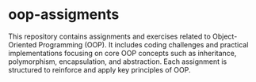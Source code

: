 # oop-assigments
This repository contains assignments and exercises related to Object-Oriented Programming (OOP). It includes coding challenges and practical implementations focusing on core OOP concepts such as inheritance, polymorphism, encapsulation, and abstraction. Each assignment is structured to reinforce and apply key principles of OOP.
